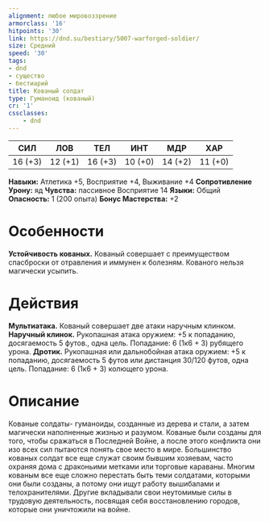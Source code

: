```yaml
---
alignment: любое мировоззрение
armorclass: '16'
hitpoints: '30'
link: https://dnd.su/bestiary/5007-warforged-soldier/
size: Средний
speed: '30'
tags:
- dnd
- существо
- бестиарий
title: Кованый солдат
type: Гуманоид (кованый)
cr: '1'
cssclasses:
    - dnd
---
```



| СИЛ | ЛОВ | ТЕЛ | ИНТ | МДР | ХАР |
|---|---|---|---|---|---|
| 16 (+3) | 12 (+1) | 16 (+3) | 10 (+0) | 14 (+2) | 11 (+0) |
**Навыки:** Атлетика +5, Восприятие +4, Выживание +4
**Сопротивление Урону:** яд
**Чувства:** пассивное Восприятие 14
**Языки:** Общий
**Опасность:** 1 (200 опыта)
**Бонус Мастерства:** +2


# Особенности
**Устойчивость кованых.** Кованый совершает с преимуществом спасброски от отравления и иммунен к болезням. Кованого нельзя магически усыпить.


# Действия
**Мультиатака.** Кованый совершает две атаки наручным клинком.
**Наручный клинок.** Рукопашная атака оружием: +5 к попаданию, досягаемость 5 футов., одна цель. Попадание: 6 (1к6 + 3) рубящего урона.
**Дротик.** Рукопашная или дальнобойная атака оружием: +5 к попаданию, досягаемость 5 футов или дистанция 30/120 футов, одна цель. Попадание: 6 (1к6 + 3) колющего урона.


# Описание
Кованые солдаты- гуманоиды, созданные из дерева и стали, а затем магически наполненные жизнью и разумом. Кованые были созданы для того, чтобы сражаться в Последней Войне, а после этого конфликта они изо всех сил пытаются понять свое место в мире. Большинство кованых солдат все еще служат своим бывшим хозяевам, часто охраняя дома с драконьими метками или торговые караваны. Многим кованым все еще сложно перестать быть теми солдатами, которыми они были созданы, а потому они ищут работу вышибалами и телохранителями. Другие вкладывали свои неутомимые силы в трудовую деятельность, посвящая себя восстановлению городов, которые они уничтожили на войне.